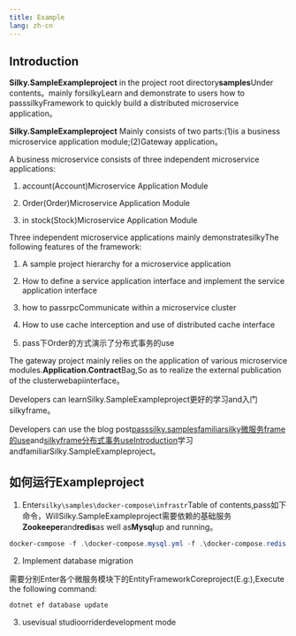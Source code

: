 ```yaml
---
title: Example
lang: zh-cn
---
```


## Introduction

**Silky.SampleExampleproject** in the project root directory**samples**Under contents。mainly forsilkyLearn and demonstrate to users how to passsilkyFramework to quickly build a distributed microservice application。

**Silky.SampleExampleproject** Mainly consists of two parts:(1)is a business microservice application module;(2)Gateway application。

A business microservice consists of three independent microservice applications:

1. account(Account)Microservice Application Module

2. Order(Order)Microservice Application Module

3. in stock(Stock)Microservice Application Module

Three independent microservice applications mainly demonstratesilkyThe following features of the framework:

1. A sample project hierarchy for a microservice application

2. How to define a service application interface and implement the service application interface

3. how to passrpcCommunicate within a microservice cluster

4. How to use cache interception and use of distributed cache interface

5. pass下Order的方式演示了分布式事务的use

The gateway project mainly relies on the application of various microservice modules.**Application.Contract**Bag,So as to realize the external publication of the clusterwebapiinterface。

Developers can learnSilky.SampleExampleproject更好的学习and入门silkyframe。

Developers can use the blog post[passsilky.samplesfamiliarsilky微服务frame的use](/blog/silky-sample)and[silkyframe分布式事务useIntroduction](/blog/silky-sample-order)学习andfamiliarSilky.SampleExampleproject。

## 如何运行Exampleproject

1. Enter`silky\samples\docker-compose\infrastr`Table of contents,pass如下命令，WillSilky.SampleExampleproject需要依赖的基础服务**Zookeeper**and**redis**as well as**Mysql**up and running。

```powershell
docker-compose -f .\docker-compose.mysql.yml -f .\docker-compose.redis.yml -f .\docker-compose.zookeeper.yml up -d
```

2. Implement database migration

需要分别Enter各个微服务模块下的EntityFrameworkCoreproject(E.g:),Execute the following command:

```powershell
dotnet ef database update
```

3. usevisual studioorriderdevelopment mode

